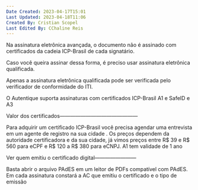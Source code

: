 ```yaml
---
Date Created: 2023-04-17T15:01
Last Updated: 2023-04-18T11:06
Created By: Cristian Scopel
Last Edited By: CChaline Reis
---
```

Na assinatura eletrônica avançada, o documento não é assinado com certificados da cadeia ICP-Brasil de cada signatário.

Caso você queira assinar dessa forma, é preciso usar assinatura eletrônica qualificada.

Apenas a assinatura eletrônica qualificada pode ser verificada pelo verificador de conformidade do ITI.

O Autentique suporta assinaturas com certificados ICP-Brasil A1 e SafeID e A3

  

Valor dos certificados———————————————

Para adquirir um certificado ICP-Brasil você precisa agendar uma entrevista em um agente de registro na sua cidade . Os preços dependem da autoridade certificadora e da sua cidade, já vimos preços entre R$ 39 e R$ 560 para eCPF e R$ 120 a R$ 380 para eCNPJ. A1 tem validade de 1 ano

  

Ver quem emitiu o certificado digital————————

Basta abrir o arquivo PAdES em um leitor de PDFs compatível com PAdES. Em cada assinatura constará a AC que emitiu o certificado e o tipo de emissão